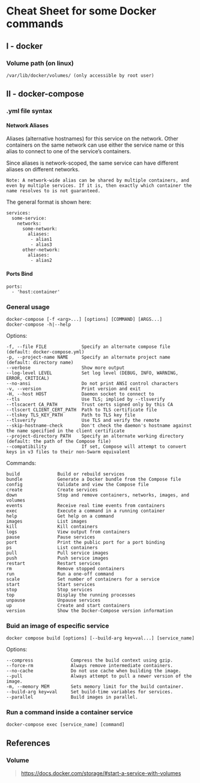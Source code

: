 # Cheat Sheet for some Docker commands

## I - docker

### Volume path (on linux)

    /var/lib/docker/volumes/ (only accessible by root user)

## II - docker-compose

### .yml file syntax

#### Network Aliases

Aliases (alternative hostnames) for this service on the network. Other containers on the same network can use either the service name or this alias to connect to one of the service’s containers.

Since aliases is network-scoped, the same service can have different aliases on different networks.

    Note: A network-wide alias can be shared by multiple containers, and even by multiple services. If it is, then exactly which container the name resolves to is not guaranteed.

The general format is shown here:

    services:
      some-service:
        networks:
          some-network:
            aliases:
             - alias1
             - alias3
          other-network:
            aliases:
             - alias2

#### Ports Bind

    ports:
      - 'host:container'

### General usage

    docker-compose [-f <arg>...] [options] [COMMAND] [ARGS...]
    docker-compose -h|--help

Options:

    -f, --file FILE             Specify an alternate compose file (default: docker-compose.yml)  
    -p, --project-name NAME     Specify an alternate project name (default: directory name)  
    --verbose                   Show more output  
    --log-level LEVEL           Set log level (DEBUG, INFO, WARNING, ERROR, CRITICAL)  
    --no-ansi                   Do not print ANSI control characters  
    -v, --version               Print version and exit  
    -H, --host HOST             Daemon socket to connect to  
    --tls                       Use TLS; implied by --tlsverify  
    --tlscacert CA_PATH         Trust certs signed only by this CA  
    --tlscert CLIENT_CERT_PATH  Path to TLS certificate file  
    --tlskey TLS_KEY_PATH       Path to TLS key file  
    --tlsverify                 Use TLS and verify the remote  
    --skip-hostname-check       Don't check the daemon's hostname against the name specified in the client certificate  
    --project-directory PATH    Specify an alternate working directory (default: the path of the Compose file)  
    --compatibility             If set, Compose will attempt to convert keys in v3 files to their non-Swarm equivalent  

Commands:  

    build              Build or rebuild services  
    bundle             Generate a Docker bundle from the Compose file  
    config             Validate and view the Compose file  
    create             Create services  
    down               Stop and remove containers, networks, images, and volumes  
    events             Receive real time events from containers  
    exec               Execute a command in a running container  
    help               Get help on a command  
    images             List images  
    kill               Kill containers  
    logs               View output from containers  
    pause              Pause services  
    port               Print the public port for a port binding  
    ps                 List containers  
    pull               Pull service images  
    push               Push service images  
    restart            Restart services  
    rm                 Remove stopped containers  
    run                Run a one-off command  
    scale              Set number of containers for a service  
    start              Start services  
    stop               Stop services  
    top                Display the running processes  
    unpause            Unpause services  
    up                 Create and start containers  
    version            Show the Docker-Compose version information  

### Buid an image of especific service

    docker compose build [options] [--build-arg key=val...] [service_name]

Options:  

    --compress              Compress the build context using gzip.  
    --force-rm              Always remove intermediate containers.  
    --no-cache              Do not use cache when building the image.  
    --pull                  Always attempt to pull a newer version of the image.  
    -m, --memory MEM        Sets memory limit for the build container.  
    --build-arg key=val     Set build-time variables for services.  
    --parallel              Build images in parallel.  

### Run a command inside a container service

    docker-compose exec [service_name] [command]

## References

### Volume

> <https://docs.docker.com/storage/#start-a-service-with-volumes>
